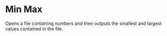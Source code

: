 Min Max
==========

Opens a file containing numbers and then outputs the smallest and largest values contained in the file.